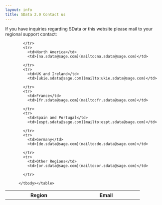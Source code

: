 ```yaml
---
layout: info
title: SData 2.0 Contact us
---
```

If you have inquiries regarding SData or this website please mail to your regional support contact:

 <table class="table2">
  <tbody><tr>
              <th width="200">Region</th>
              <th width="200">Email</th>

            </tr>
            <tr>
              <td>North America</td>
              <td>[na.sdata@sage.com](mailto:na.sdata@sage.com)</td>

            </tr>
            <tr>
              <td>UK and Ireland</td>
              <td>[ukie.sdata@sage.com](mailto:ukie.sdata@sage.com)</td>

            </tr>
            <tr>
              <td>France</td>
              <td>[fr.sdata@sage.com](mailto:fr.sdata@sage.com)</td>

            </tr>
            <tr>
              <td>Spain and Portugal</td>
              <td>[espt.sdata@sage.com](mailto:espt.sdata@sage.com)</td>

            </tr>
            <tr>
              <td>Germany</td>
              <td>[de.sdata@sage.com](mailto:de.sdata@sage.com)</td>

            </tr>
            <tr>
              <td>Other Regions</td>
              <td>[or.sdata@sage.com](mailto:or.sdata@sage.com)</td>

            </tr>

          </tbody></table>